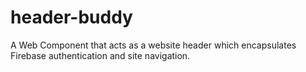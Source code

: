 # header-buddy
A Web Component that acts as a website header which encapsulates Firebase authentication and site navigation.
